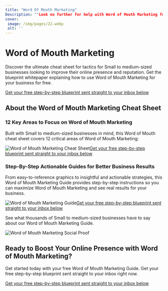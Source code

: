 ```yaml
---
title: "Word Of Mouth Marketing"
Description: ""Look no further for help with Word of Mouth Marketing for small to medium sized businesses! Improve your online presence and reputation with our simple, effective strategies.""
cover: 
 image: /img/pages/22.webp
 alt: ''
---
```

<h1>Word of Mouth Marketing</h1><p>Discover the ultimate cheat sheet for tactics for Small to medium-sized businesses looking to improve their online presence and reputation. Get the blueprint whitepaper explaining how to use Word of Mouth Marketing for your business for free.</p><a href="report.pdf" class="btn btn-primary">Get your free step-by-step blueprint sent straight to your inbox below</a><h2>About the Word of Mouth Marketing Cheat Sheet</h2><h3>12 Key Areas to Focus on Word of Mouth Marketing</h3><p>Built with Small to medium-sized businesses in mind, this Word of Mouth cheat sheet covers 12 critical areas of Word of Mouth Marketing:</p><img src="word-of-mouth.jpg" alt="Word of Mouth Marketing Cheat Sheet"><a href="/report.pdf">Get your free step-by-step blueprint sent straight to your inbox below</a><h3>Step-By-Step Actionable Guides for Better Business Results</h3> <p>From easy-to-reference graphics to insightful and actionable strategies, this Word of Mouth Marketing Guide provides step-by-step instructions so you can maximize Word of Mouth Marketing and see real results for your business.</p><img src="word-of-mouth-guide.jpg" alt="Word of Mouth Marketing Guide"><a href="/report.pdf">Get your free step-by-step blueprint sent straight to your inbox below</a><p>See what thousands of Small to medium-sized businesses have to say about our Word of Mouth Marketing Guide.</p><img src="word-of-mouth-social-proof.jpg" alt="Word of Mouth Marketing Social Proof"><h2>Ready to Boost Your Online Presence with Word of Mouth Marketing?</h2><p>Get started today with your free Word of Mouth Marketing Guide. Get your free step-by-step blueprint sent straight to your inbox right now.</p><a href="/report.pdf" class="btn btn-primary">Get your free step-by-step blueprint sent straight to your inbox below</a>